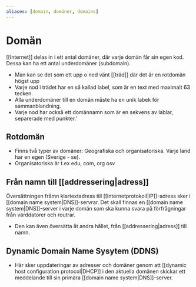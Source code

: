 ```yaml
---
aliases: [domain, domäner, domains]
---
```

# Domän
[[Internet]] delas in i ett antal domäner, där varje domän får sin egen kod. Dessa kan ha ett antal underdomäner (subdomain).
- Man kan se det som ett upp o ned vänt [[träd]] där det är en rotdomän högst upp
- Varje nod i trädet har en så kallad label, som är en text med maximalt 63 tecken. 
- Alla underdomäner till en domän måste ha en unik labek för sammanblandning. 
- Varje nod har också ett domännamn som är en sekvens av lablar, separerade med punkter.'

## Rotdomän
- Finns två typer av domäner: Geografiska och organisatoriska. Varje land har en egen (Sverige - se).
- Organisatoriska är t.ex edu, com, org osv

## Från namn till [[addressering|adress]] 
Översättningen fråmn klartextadress till [[Internetprotokoll|IP]]-adress sker i [[domain name system|DNS]]-servrar. Det skall finnas en [[domain name system|DNS]]-server i varje domän som ska kunna svara på förfrågningar från värddatorer och routrar.
- Den kan även översätta åt andra hållet, från [[addressering|adress]] till namn. 

## Dynamic Domain Name Sysytem (DDNS)
- Här sker uppdateringar av adresser och domäner genom att [[dynamic host configuration protocol|DHCP]] i den aktuella domänen skickar ett meddelande till sin primära [[domain name system|DNS]]-server.